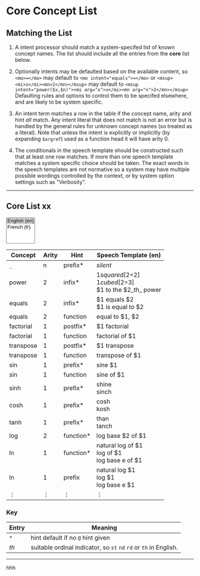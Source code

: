 # Core Concept List


## Matching the List

1. A intent processor should match a system-specifed list of known concept names.
The list should include all the entries from the **core** list below.

2. Optionally intents may be defaulted based on the available content, so `<mo>=</mo>` may default to
`<mo intent="equals">=</mo>` or `<msup><mi>x</mi><mn>2</mn></msup>` may default to
`<msup intent="power($x,$n)"><mi arg="x">x</mi><mn arg="n">2</mn></msup>`
Defaulting rules and options to control them to be specifed elsewhere, and are likely to be system specific.

3. An intent term matches a row in the table if the concept name,
arity and hint _all_ match.  Any intent literal that does not match is
not an error but is handled by the general rules for unknown concept
names (so treated as a literal). Note that unless the intent is
explicitly or implicitly (by expanding `$argref`) used as a function
head it will have arity 0.

4. The conditionals in the speech template should be constructed such that at least one row matches.
If more than one speech template matches a system specific choice should be taken.
The exact words in the speech templates are not normative so a system may have multiple possible wordings
controlled by the context, or by system option settings such as "Verbosity".

----

## Core List xx


<select id="LangSelect" multiple>
  <option value="4" selected>English (en)</option>
  <option value="5">French (fr)</option>
</select>

<style id="langcss">
  tr > *:nth-child(5) {display:none}
</style>


| Concept   | Arity | Hint      | Speech Template (en)                 | Comments     |
| ----      | ----  | ----      | ----                                 | ----         |
| `_`       | n     | prefix*    | _silent_            |              |
| <span id="power">power</span>     | 2     | infix*    | $1 squared [$2=2] <br> $1 cubed [$2=3] <br> $1 to the $2_th_ power             |              |
| <span id="equals">equals</span>    | 2     | infix*    | $1 equals $2  <br>   $1 is equal to $2                      |              |
| equals    | 2     | function  | equal to $1, $2                      |              |
| <span id="factorial">factorial</span> | 1     | postfix*  | $1 factorial                          |              |
| factorial | 1     | function  | factorial of $1                      | This row could be deleted, as it follows from the default behaviour |
| <span id="transpose">transpose</span>  | 1     | postfix*  | $1 transpose                          |              |
| transpose  | 1     | function  | transpose of $1                       | This row could be deleted, as it follows from the default behaviour |
| <span id="sin">sin</span>       | 1     | prefix*   | sine $1                              |              |
| sin       | 1     | function  | sine of $1                           |              |
| sinh      | 1     | prefix*   | shine <br> sinch                     | <https://www.youtube.com/watch?v=jA-pkiwLVjA> |
| cosh      | 1     | prefix*   | cosh <br> kosh                    | |
| tanh      | 1     | prefix*   | than <br> tanch                   | |
| <span id="log">log</span>       | 2     | function* | log base $2 of $1                      |  arity 1 log(x)  needs no rule here |
| <span id="ln">ln</span>        | 1     | function* | natural log of $1 <br> log of $1  <br>  log base e of $1                   |  |
| ln        | 1     | prefix    | natural log $1  <br> log $1 <br> log base e $1                   |  |
| ⋮          | ⋮     | ⋮          | ⋮                                     | More to be added |



### Key

| Entry | Meaning |
| ---- | ---- |
| `*` | hint default if no `@` hint given |
| _th_  | suitable ordinal indicator, so `st`  `nd` `rd` or `th` in English. |

----


hhh

<script>
      var LangSelect = document.getElementById('LangSelect');
      var LangCss = document.getElementById('langcss');
      LangSelect.onchange = (event) => {
	 LangCss.textContent='';
     for (var i=0, iLen=LangSelect.options.length; i<iLen; i++) {
    opt = LangSelect.options[i];
    if (opt.selected) {
    } else {
	LangCss.textContent+= "tr > *:nth-child(" + opt.value + ") {display:none}";
    }
     }
 }
</script>
